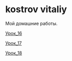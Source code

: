 # kostrov vitaliy
Мой домашние работы.

[Урок_16](https://kostrovv.github.io/lesson_16/ "Описание")

[Урок_17](https://kostrovv.github.io/lesson_17/ "Описание")

[Урок_18](https://kostrovv.github.io/lesson_18/ "Описание")
